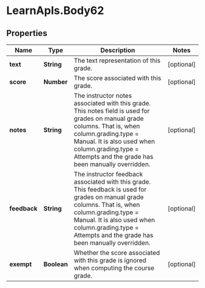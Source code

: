 # LearnApIs.Body62

## Properties
Name | Type | Description | Notes
------------ | ------------- | ------------- | -------------
**text** | **String** | The text representation of this grade. | [optional] 
**score** | **Number** | The score associated with this grade. | [optional] 
**notes** | **String** | The instructor notes associated with this grade. This notes field is used for grades on manual grade columns.   That is, when column.grading.type &#x3D; Manual.  It is also used when column.grading.type &#x3D; Attempts and the grade has been manually overridden. | [optional] 
**feedback** | **String** | The instructor feedback associated with this grade.  This feedback is used for grades on manual grade columns.   That is, when column.grading.type &#x3D; Manual.  It is also used when column.grading.type &#x3D; Attempts and the grade has been manually overridden. | [optional] 
**exempt** | **Boolean** | Whether the score associated with this grade is ignored when computing the course grade. | [optional] 
